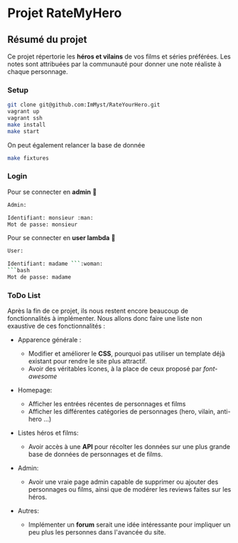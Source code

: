 # Projet RateMyHero

## Résumé du projet

Ce projet répertorie les **héros et vilains** de vos films et séries préférées.
Les notes sont attribuées par la communauté pour donner une note réaliste à chaque personnage.

### Setup

```bash
git clone git@github.com:ImMyst/RateYourHero.git
vagrant up
vagrant ssh
make install
make start
```
On peut également relancer la base de donnée

```bash
make fixtures
```

### Login
Pour se connecter en **admin** :angel:

```bash
Admin:

Identifiant: monsieur :man:
Mot de passe: monsieur
```

Pour se connecter en **user lambda** :baby:

```bash
User:

Identifiant: madame ```:woman:
```bash
Mot de passe: madame
```

### ToDo List

Après la fin de ce projet, ils nous restent encore beaucoup de fonctionnalités à implémenter. Nous allons donc faire une liste non exaustive de ces fonctionnalités :

- Apparence générale :
  - Modifier et améliorer le **CSS**, pourquoi pas utiliser un template déjà existant pour rendre le site plus attractif.
  - Avoir des véritables îcones, à la place de ceux proposé par *font-awesome*

- Homepage:
  - Afficher les entrées récentes de personnages et films
  - Afficher les différentes catégories de personnages (hero, vilain, anti-hero ...)

- Listes héros et films:
  - Avoir accès à une **API** pour récolter les données sur une plus grande base de données de personnages et de films.

- Admin:
  - Avoir une vraie page admin capable de supprimer ou ajouter des personnages ou films, ainsi que de modérer les reviews faites sur les héros.

- Autres:
  - Implémenter un **forum** serait une idée intéressante pour impliquer un peu plus les personnes dans l'avancée du site.
